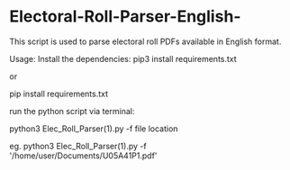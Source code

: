 # Electoral-Roll-Parser-English-
This script is used to parse electoral roll PDFs available in English format.

Usage:
Install the dependencies:
pip3 install requirements.txt

or

pip install requirements.txt


run the python script via terminal:

python3 Elec_Roll_Parser(1).py -f file location

eg. python3 Elec_Roll_Parser(1).py -f '/home/user/Documents/U05A41P1.pdf'
